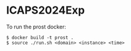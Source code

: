 # ICAPS2024Exp

To run the prost docker:

```shell-session
$ docker build -t prost .
$ source ./run.sh <domain> <instance> <time>
```
